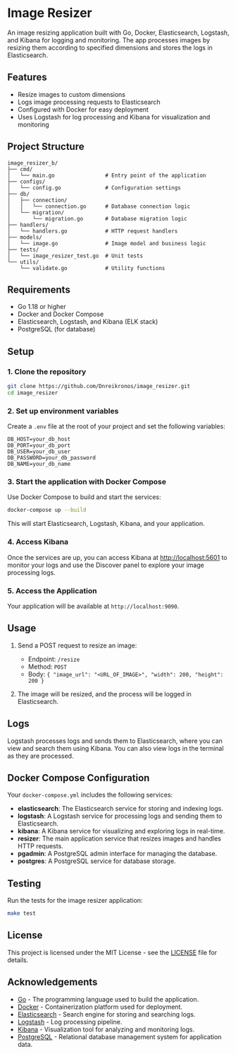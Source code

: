 # Image Resizer

An image resizing application built with Go, Docker, Elasticsearch, Logstash, and Kibana for logging and monitoring. The app processes images by resizing them according to specified dimensions and stores the logs in Elasticsearch.

## Features

- Resize images to custom dimensions
- Logs image processing requests to Elasticsearch
- Configured with Docker for easy deployment
- Uses Logstash for log processing and Kibana for visualization and monitoring

## Project Structure

```
image_resizer_b/
├── cmd/
│   └── main.go                # Entry point of the application
├── configs/
│   └── config.go              # Configuration settings
├── db/
│   ├── connection/
│   │   └── connection.go      # Database connection logic
│   └── migration/
│       └── migration.go       # Database migration logic
├── handlers/
│   └── handlers.go            # HTTP request handlers
├── models/
│   └── image.go               # Image model and business logic
├── tests/
│   └── image_resizer_test.go  # Unit tests
└── utils/
    └── validate.go            # Utility functions
```

## Requirements

- Go 1.18 or higher
- Docker and Docker Compose
- Elasticsearch, Logstash, and Kibana (ELK stack)
- PostgreSQL (for database)

## Setup

### 1. Clone the repository

```bash
git clone https://github.com/Dnreikronos/image_resizer.git
cd image_resizer
```

### 2. Set up environment variables

Create a `.env` file at the root of your project and set the following variables:

```
DB_HOST=your_db_host
DB_PORT=your_db_port
DB_USER=your_db_user
DB_PASSWORD=your_db_password
DB_NAME=your_db_name
```

### 3. Start the application with Docker Compose

Use Docker Compose to build and start the services:

```bash
docker-compose up --build
```

This will start Elasticsearch, Logstash, Kibana, and your application.

### 4. Access Kibana

Once the services are up, you can access Kibana at [http://localhost:5601](http://localhost:5601) to monitor your logs and use the Discover panel to explore your image processing logs.

### 5. Access the Application

Your application will be available at `http://localhost:9090`.

## Usage

1. Send a POST request to resize an image:
    - Endpoint: `/resize`
    - Method: `POST`
    - Body: `{ "image_url": "<URL_OF_IMAGE>", "width": 200, "height": 200 }`
  
2. The image will be resized, and the process will be logged in Elasticsearch.

## Logs

Logstash processes logs and sends them to Elasticsearch, where you can view and search them using Kibana. You can also view logs in the terminal as they are processed.

## Docker Compose Configuration

Your `docker-compose.yml` includes the following services:

- **elasticsearch**: The Elasticsearch service for storing and indexing logs.
- **logstash**: A Logstash service for processing logs and sending them to Elasticsearch.
- **kibana**: A Kibana service for visualizing and exploring logs in real-time.
- **resizer**: The main application service that resizes images and handles HTTP requests.
- **pgadmin**: A PostgreSQL admin interface for managing the database.
- **postgres**: A PostgreSQL service for database storage.

## Testing

Run the tests for the image resizer application:

```bash
make test
```

## License

This project is licensed under the MIT License - see the [LICENSE](LICENSE) file for details.

## Acknowledgements

- [Go](https://golang.org/) - The programming language used to build the application.
- [Docker](https://www.docker.com/) - Containerization platform used for deployment.
- [Elasticsearch](https://www.elastic.co/elasticsearch/) - Search engine for storing and searching logs.
- [Logstash](https://www.elastic.co/logstash/) - Log processing pipeline.
- [Kibana](https://www.elastic.co/kibana/) - Visualization tool for analyzing and monitoring logs.
- [PostgreSQL](https://www.postgresql.org/) - Relational database management system for application data.
